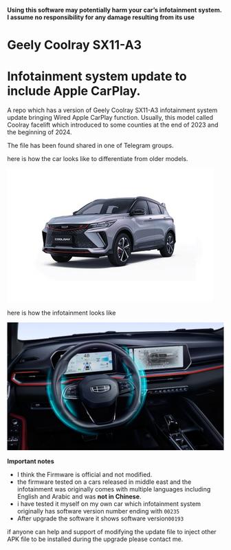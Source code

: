 **Using this software may potentially harm your car’s infotainment system. I assume no responsibility for any damage resulting from its use**

# Geely Coolray SX11-A3
# Infotainment system update to include Apple CarPlay.

A repo which has a version of Geely Coolray SX11-A3 infotainment system update bringing Wired Apple CarPlay function.
Usually, this model called Coolray facelift which introduced to some counties at the end of 2023 and the beginning of 2024.

The file has been found shared in one of Telegram groups. 

here is how the car looks like to differentiate from older models.

![Facelift](resources/coolrayfacelift.jpg)

here is how the infotainment looks like

![Facelift](resources/infotainment.jpg)

**Important notes**

 - I think the Firmware is official and not modified.
 - the firmware tested on a cars released in middle east and the infotainment was originally comes with multiple languages including English and Arabic and was **not in Chinese**. 
 - i have tested it myself on my own car which infotainment system originally has software version number ending with `00235`
 - After upgrade the software it shows software version`00193`


if anyone can help and support of modifying the update file to inject other APK file to be installed during the upgrade please contact me.
